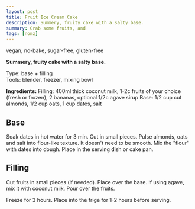 ```yaml
---
layout: post
title: Fruit Ice Cream Cake
description: Summery, fruity cake with a salty base.
summary: Grab some fruits, and 
tags: [nomz]
---
```

vegan, no-bake, sugar-free, gluten-free

**Summery, fruity cake with a salty base.**

Type: base + filling<br>
Tools: blender, freezer, mixing bowl<br>

**Ingredients:**
Filling: 400ml thick coconut milk, 1-2c fruits of your choice (fresh or frozen), 2 bananas, optional 1/2c agave sirup
Base: 1/2 cup cut almonds, 1/2 cup oats, 1 cup dates, salt

## Base
Soak dates in hot water for 3 min. Cut in small pieces.
Pulse almonds, oats and salt into flour-like texture. It doesn't need to be smooth.
Mix the "flour" with dates into dough. Place in the serving dish or cake pan.

## Filling
Cut fruits in small pieces (if needed). Place over the base.
If using agave, mix it with coconut milk.
Pour over the fruits.

Freeze for 3 hours. Place into the frige for 1-2 hours before serving.
